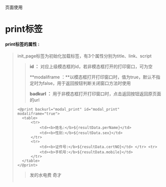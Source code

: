 页面使用

# print**标签**

#### print**标签的属性 :**

> init\_page标签为初始化加载标签，有3个属性分别为title、link、script
>
> > **id ：** 对应上级模态框的id，若非模态框打开的打印窗口，可为空
> >
> > **modaliframe ：**以模态框打开打印窗口时，值为true，默认不指定时为false，用于返回按钮判断关闭窗口方法时使用
> >
> > **badkurl ：** 用于非模态框打开打印窗口时，点击返回按钮返回原页面的url
>
> ```
> <@print backurl="modal_print" id="modal_print" modaliframe="true"> 
> 	<table>
> 		<tr> 
> 			<td><b>姓名:</b>${resultData.perName}</td> 
> 			<td><b>性别:</b>${resultData.sex}</td> 
> 	    </tr>
>     	<tr>
> 	        <td><b>证件号:</b>${resultData.certNO}</td> </tr> <tr> 
> 			<td><b>手机号:</b>${resultData.mobile}</td> 
>     	</tr>
> 	</table>
> </@print>
> ```
>
> > 发的水电费 奇才
>
> ```
>
> ```



